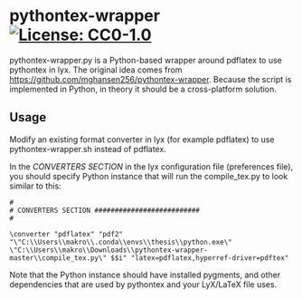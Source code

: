 pythontex-wrapper [![License: CC0-1.0](https://licensebuttons.net/l/zero/1.0/80x15.png)](http://creativecommons.org/publicdomain/zero/1.0/)
=================

pythontex-wrapper.py is a Python-based wrapper around pdflatex to use pythontex in lyx. The original idea comes from https://github.com/mghansen256/pythontex-wrapper. Because the script is implemented in Python, in theory it should be a cross-platform solution.

## Usage

Modify an existing format converter in lyx (for example pdflatex) to use pythontex-wrapper.sh instead of pdflatex.

In the *CONVERTERS SECTION* in the lyx configuration file (preferences file), you should specify Python instance that will run the compile_tex.py to look similar to this:

    #
    # CONVERTERS SECTION ##########################
    #

    \converter "pdflatex" "pdf2" "\"C:\\Users\\makro\\.conda\\envs\\thesis\\python.exe\" \"C:\\Users\\makro\\Downloads\\pythontex-wrapper-master\\compile_tex.py\" $$i" "latex=pdflatex,hyperref-driver=pdftex"

Note that the Python instance should have installed pygments, and other dependencies that are used by pythontex and your LyX/LaTeX file uses.
